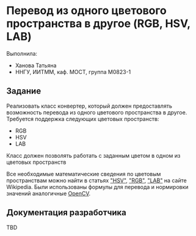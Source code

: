# Перевод из одного цветового пространства в другое (RGB, HSV, LAB)

Выполнилa:

 - Ханова Татьяна
 - ННГУ, ИИТММ, каф. МОСТ, группа M0823-1

## Задание

Реализовать класс конвертер, который должен предоставлять возможность перевода из одного цветового пространства в другое. Требуется поддержка следующих цветовых пространств:

 - RGB
 - HSV
 - LAB

Класс должен позволять работать с заданным цветом в одном из цветовых пространств

Все необходимые математические сведения по цветовым пространствам можно найти в статьях
["HSV"][HSV], ["RGB"][RGB], ["LAB"][LAB] на сайте Wikipedia. Были использованы формулы для перевода и нормировки значений аналогичные [OpenCV][doc].

## Документация разработчика

TBD

<!-- LINKS -->

[HSV]: https://en.wikipedia.org/wiki/HSL_and_HSV
[RGB]: https://en.wikipedia.org/wiki/RGB_color_model
[LAB]: https://en.wikipedia.org/wiki/Lab_color_space
[doc]: http://docs.opencv.org/2.4.11/modules/imgproc/doc/miscellaneous_transformations.html#cvtcolor

